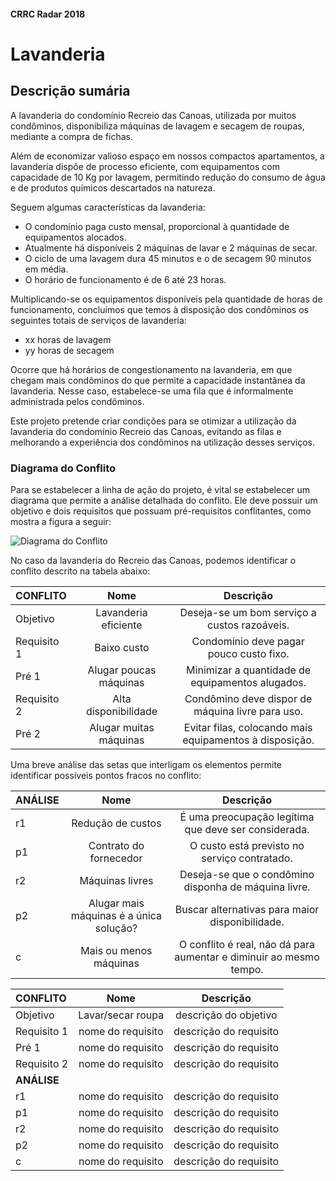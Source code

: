 #### CRRC Radar 2018

# Lavanderia

## Descrição sumária

A lavanderia do condomínio Recreio das Canoas, utilizada por muitos condôminos, disponibiliza máquinas de lavagem e secagem de roupas, mediante a compra de fichas.

Além de economizar valioso espaço em nossos compactos apartamentos, a  lavanderia dispõe de processo eficiente, com equipamentos com capacidade de 10 Kg por lavagem, permitindo redução do consumo de água e de produtos químicos descartados na natureza.

Seguem algumas características da lavanderia:

- O condomínio paga custo mensal, proporcional à quantidade de equipamentos alocados.
- Atualmente há disponíveis 2 máquinas de lavar e 2 máquinas de secar.
- O ciclo de uma lavagem dura 45 minutos e o de secagem 90 minutos em média.
- O horário de funcionamento é de 6 até 23 horas.

Multiplicando-se os equipamentos disponíveis pela quantidade de horas de funcionamento, concluímos que temos à disposição dos condôminos os seguintes totais de serviços de lavanderia:

- xx horas de lavagem
- yy horas de secagem

Ocorre que há horários de congestionamento na lavanderia, em que chegam mais condôminos do que permite a capacidade instantânea da lavanderia. Nesse caso, estabelece-se uma fila que é informalmente administrada pelos condôminos. 

Este projeto pretende criar condições para se otimizar a utilização da lavanderia do condomínio Recreio das Canoas, evitando as filas e melhorando a experiência dos condôminos na utilização desses serviços.

### Diagrama do Conflito

Para se estabelecer a linha de ação do projeto, é vital se estabelecer um diagrama que permite a análise detalhada do conflito. Ele deve possuir um objetivo e dois requisitos que possuam pré-requisitos conflitantes, como mostra a figura a seguir:

![Diagrama do Conflito](https://i.imgur.com/HO7bWxJ.png)

No caso da lavanderia do Recreio das Canoas, podemos identificar o conflito descrito na tabela abaixo:

| **CONFLITO**     | **Nome**         | **Descrição**          |  
| :---             |     :---:        |          :---:         |  
| Objetivo         | Lavanderia eficiente |  Deseja-se um bom serviço a custos razoáveis. |
| Requisito 1      | Baixo custo | Condomínio deve pagar pouco custo fixo.  |  
| Pré 1            | Alugar poucas máquinas |  Minimizar a quantidade de equipamentos alugados. |  
| Requisito 2      | Alta disponibilidade  |  Condômino deve dispor de máquina livre para uso. |  
| Pré 2            | Alugar muitas máquinas |  Evitar filas, colocando mais equipamentos à disposição. |   

Uma breve análise das setas que interligam os elementos permite identificar possíveis pontos fracos no conflito:
 
| **ANÁLISE**      | **Nome**         | **Descrição**          |  
| :---             |     :---:        |          :---:         |   
| r1               | Redução de custos |  É uma preocupação legítima que deve ser considerada.  |
| p1               | Contrato do fornecedor |  O custo está previsto no serviço contratado. | 
| r2               | Máquinas livres |  Deseja-se que o condômino disponha de máquina livre. | 
| p2               | Alugar mais máquinas é a única solução? |  Buscar alternativas para maior disponibilidade. | 
| c                | Mais ou menos máquinas |  O conflito é real, não dá para aumentar e diminuir ao mesmo tempo. | 

| **CONFLITO**     | **Nome**          | **Descrição**           |  
| :---             |     :---:         |          :---:          |  
| Objetivo         | Lavar/secar roupa |  descrição do objetivo  |
| Requisito 1      | nome do requisito |  descrição do requisito |  
| Pré 1            | nome do requisito |  descrição do requisito |  
| Requisito 2      | nome do requisito |  descrição do requisito |
| **ANÁLISE**      |                   |                         |   
| r1               | nome do requisito |  descrição do requisito |
| p1               | nome do requisito |  descrição do requisito | 
| r2               | nome do requisito |  descrição do requisito | 
| p2               | nome do requisito |  descrição do requisito | 
| c                | nome do requisito |  descrição do requisito |     

